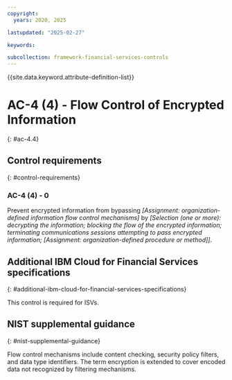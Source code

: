 ```yaml
---
copyright:
  years: 2020, 2025

lastupdated: "2025-02-27"

keywords:

subcollection: framework-financial-services-controls
---
```


{{site.data.keyword.attribute-definition-list}}

# AC-4 (4) -  Flow Control of Encrypted Information
{: #ac-4.4}

## Control requirements
{: #control-requirements}



### AC-4 (4) - 0


Prevent encrypted information from bypassing _[Assignment: organization-defined information flow control mechanisms]_ by _[Selection (one or more): decrypting the information; blocking the flow of the encrypted information; terminating communications sessions attempting to pass encrypted information; _[Assignment: organization-defined procedure or method]_]_.






## Additional IBM Cloud for Financial Services specifications
{: #additional-ibm-cloud-for-financial-services-specifications}

This control is required for ISVs.







## NIST supplemental guidance
{: #nist-supplemental-guidance}

Flow control mechanisms include content checking, security policy filters, and data type identifiers. The term encryption is extended to cover encoded data not recognized by filtering mechanisms.
